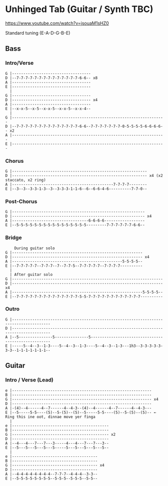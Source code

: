 # Unhinged Tab (Guitar / Synth TBC)

<https://www.youtube.com/watch?v=jsouaM1sHZ0>

Standard tuning (E-A-D-G-B-E)

## Bass

### Intro/Verse

    G |-----------------------------------
    D |--7-7-7-7-7-7-7-7-7-7-7-7-7-7-6-6-- x8
    A |-----------------------------------
    E |-----------------------------------
      |
    G |-----------------------------------
    D |----------------------------------- x4
    A |-----------------------------------
    E |--x-x-5--x-5--x-x-5--x-x-5--x-x-4--
      |
    G |--------------------------------------------------------------------
    D |--7-7-7-7-7-7-7-7-7-7-7-7-7-7-6-6--7-7-7-7-7-7-7-0-5-5-5-5-6-6-6-6-- x2
    A |--------------------------------------------------------------------
    E |--------------------------------------------------------------------

### Chorus

    G |------------------------------------------------------------
    D |------------------------------------------------------------ x4 (x2 staccato, x2 ring)
    A |---------------------------------------------7-7-7-7--------
    E |--3--3--3-3-1-3--3--3-3-3-1-1-6--6--6-6-4-6----------7-7-0--

### Post-Chorus

    G |-----------------------------------------------------------
    D |----------------------------------------------------------- x4
    A |----------------------------------6-6-6-6------------------
    E |--5-5-5-5-5-5-5-5-5-5-5-5-5-5-5-5---------7-7-7-7-7-7-6-6--

### Bridge

        During guitar solo
    G |----------------------------------------------------------
    D |---------------------------------------------------------- x4
    A |-------------------------------------------------5-5-5-5--
    E |--7-7-7-7-7--7-7-7--7--7-7-5--7-7-7-7-7--7-7-7-7----------
      |
      | After guitar solo
    G |-------------------------------------------------------------------
    D |------------------------------------------------------------------- x4
    A |----------------------------------------------------------5-5-5-5--
    E |--7-7-7-7-7-7-7-7-7-7-7-7-7-7-5-5-7-7-7-7-7-7-7-7-7-7-7-7----------

### Outro

    G |---------------------------------------------------------------------------------------
    D |---------------------------------------------------------------------------------------
    A |--5---------------5---------------5----------------------------------------------------
    E |-----5--4--3--1-3----5--4--3--1-3----5--4--3--1-3---1h3--3-3-3-3-3-3-3--1-1-1-1-1-1-1--

## Guitar

### Intro / Verse (Lead)

    e |--------------------------------------------------------------
    B |--------------------------------------------------------------
    G |-------------------------------------------------------------- x4
    D |--------------------------------------------------------------
    A |-(4)--4------4--7------4--4-3--(4)--4------4--7------4--4-3---
    E |--5-----5-5----(5)--5-(5)--(5)--5-----5-5----(5)--5-(5)--(5)-- ← Ring this ine oot, dinnae move yer finga
      |
    e |-------------------------------------------
    B |-------------------------------------------
    G |------------------------------------------- x2
    D |-------------------------------------------
    A |--4---4---7---7---3-----4---4---7---7---3--
    E |--5---5---5---5---5-----5---5---5---5---5--
      |
    e |--------------------------------------
    B |--------------------------------------
    G |-------------------------------------- x4
    D |--------------------------------------
    A |--4-4-4-4-4-4-4-4--7-7-7--4-4-4--3-3--
    E |--5-5-5-5-5-5-5-5--5-5-5--5-5-5--5-5--
